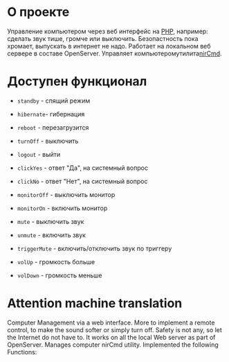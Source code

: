 # О проекте
Управление компьютером через веб интерфейс на [PHP](http://php.net/), например: сделать звук тише, громче или выключить.
Безопастность пока хромает, выпускать в интернет не надо. Работает на локальном веб сервере в составе OpenServer.
Управляет компьютеромутилита[nirCmd](http://nircmd.nirsoft.net/).


# Доступен функционал
* `standby` - спящий режим
* `hibernate`- гибернация
* `reboot` - перезагрузится
* `turnOff` - выключить
* `logout` - выйти
* `clickYes` - ответ "Да", на системный вопрос
* `clickNo` - ответ "Нет", на системный вопрос
* `monitorOff` - выключить монитор
* `monitorOn` - включить монитор

* `mute` - выключить звук
* `unmute` - включить звук
* `triggerMute` - включить/отключить звук по триггеру
* `volUp` - громкость больше
* `volDown` - громкость меньше


# Attention machine translation

Computer Management via a web interface. More to implement a remote control, to make the sound softer or simply turn off. Safety is not any, so let the Internet do not have to. It works on all the local Web server as part of OpenServer. Manages computer nirCmd utility.
Implemented the following Functions:
